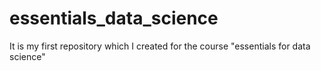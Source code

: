 # essentials_data_science
It is my first repository which I created for the course "essentials for data science"

